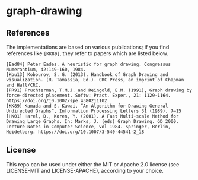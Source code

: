 # graph-drawing

## References

The implementations are based on various publications; if you find references like `[KK89]`, they refer to papers which are listed below.

```
[Ead84] Peter Eades. A heuristic for graph drawing. Congressus Numerantium, 42:149–160, 1984.
[Kou13] Kobourov, S. G. (2013). Handbook of Graph Drawing and visualization. (R. Tamassia, Ed.). CRC Press, an imprint of Chapman and Hall/CRC.
[FR91] Fruchterman, T.M.J. and Reingold, E.M. (1991), Graph drawing by force-directed placement. Softw: Pract. Exper., 21: 1129-1164. https://doi.org/10.1002/spe.4380211102
[KK89] Kamada and S. Kawai, “An Algorithm for Drawing General Undirected Graphs”, Information Processing Letters 31 (1989), 7–15
[HK01] Harel, D., Koren, Y. (2001). A Fast Multi-scale Method for Drawing Large Graphs. In: Marks, J. (eds) Graph Drawing. GD 2000. Lecture Notes in Computer Science, vol 1984. Springer, Berlin, Heidelberg. https://doi.org/10.1007/3-540-44541-2_18
```

## License

This repo can be used under either the MIT or Apache 2.0 license (see LICENSE-MIT and LICENSE-APACHE), according to your choice.
